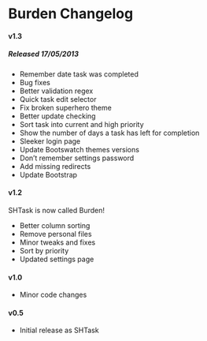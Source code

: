 Burden Changelog
====================

#### v1.3 
##### Released 17/05/2013

* Remember date task was completed
* Bug fixes
* Better validation regex
* Quick task edit selector
* Fix broken superhero theme
* Better update checking
* Sort task into current and high priority
* Show the number of days a task has left for completion
* Sleeker login page
* Update Bootswatch themes versions
* Don’t remember settings password
* Add missing redirects
* Update Bootstrap

#### v1.2

SHTask is now called Burden!

* Better column sorting
* Remove personal files
* Minor tweaks and fixes
* Sort by priority
* Updated settings page
    
#### v1.0

* Minor code changes

#### v0.5

* Initial release as SHTask